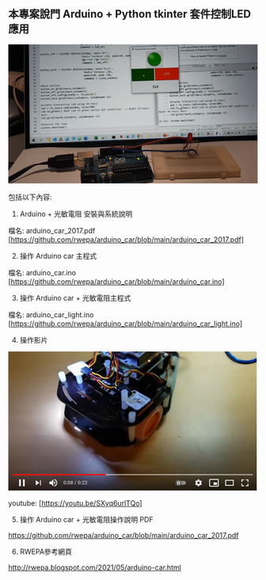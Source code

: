## 本專案說門 Arduino + Python tkinter 套件控制LED應用

![image](https://github.com/rwepa/arduino_python_tkinter/blob/main/imgs/arduino_tkinter_led.png)

包括以下內容:

1. Arduino + 光敏電阻 安裝與系統說明

檔名: arduino_car_2017.pdf
[https://github.com/rwepa/arduino_car/blob/main/arduino_car_2017.pdf]

2. 操作 Arduino car 主程式

檔名: arduino_car.ino
[https://github.com/rwepa/arduino_car/blob/main/arduino_car.ino]

3. 操作 Arduino car + 光敏電阻主程式

檔名: arduino_car_light.ino
[https://github.com/rwepa/arduino_car/blob/main/arduino_car_light.ino]

4. 操作影片

[![Arduino car](https://github.com/rwepa/arduino_car/blob/main/imgs/arduino_car_youtube.png)](https://youtu.be/SXyq6urlTQo")

youtube: [https://youtu.be/SXyq6urlTQo]

5. 操作 Arduino car + 光敏電阻操作說明 PDF

https://github.com/rwepa/arduino_car/blob/main/arduino_car_2017.pdf

6. RWEPA參考網頁

http://rwepa.blogspot.com/2021/05/arduino-car.html

